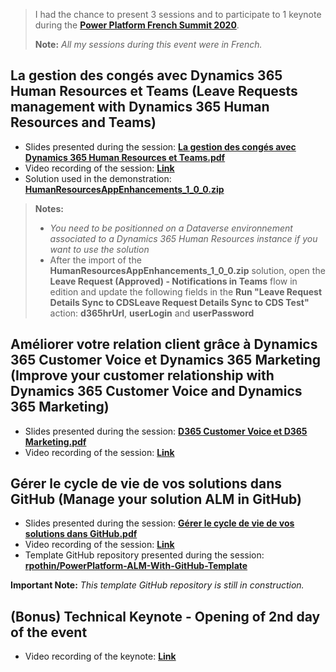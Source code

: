 > I had the chance to present 3 sessions and to participate to 1 keynote during the [**Power Platform French Summit 2020**](https://www.powerplatformfrenchsummit.com/).
> 
> **Note:** *All my sessions during this event were in French.*

## La gestion des congés avec Dynamics 365 Human Resources et Teams (Leave Requests management with Dynamics 365 Human Resources and Teams)

- Slides presented during the session: [**La gestion des congés avec Dynamics 365 Human Resources et Teams.pdf**](https://github.com/rpothin/Presentations/blob/main/20201119_PowerPlatformFrenchSummit/La%20gestion%20des%20cong%C3%A9s%20avec%20Dynamics%20365%20Human%20Resources%20et%20Teams.pdf)
- Video recording of the session: [**Link**](https://youtu.be/O-BKYRqAKu4)
- Solution used in the demonstration: [**HumanResourcesAppEnhancements_1_0_0.zip**](https://github.com/rpothin/Presentations/blob/main/20201119_PowerPlatformFrenchSummit/HumanResourcesAppEnhancements_1_0_0.zip)

> **Notes:**
> - *You need to be positionned on a Dataverse environnement associated to a Dynamics 365 Human Resources instance if you want to use the solution*
> - After the import of the **HumanResourcesAppEnhancements_1_0_0.zip** solution, open the **Leave Request (Approved) - Notifications in Teams** flow in edition and update the following fields in the **Run "Leave Request Details Sync to CDSLeave Request Details Sync to CDS Test"** action: **d365hrUrl**, **userLogin** and **userPassword**

## Améliorer votre relation client grâce à Dynamics 365 Customer Voice et Dynamics 365 Marketing (Improve your customer relationship with Dynamics 365 Customer Voice and Dynamics 365 Marketing)

- Slides presented during the session: [**D365 Customer Voice et D365 Marketing.pdf**](https://github.com/rpothin/Presentations/blob/main/20201119_PowerPlatformFrenchSummit/D365%20Customer%20Voice%20et%20D365%20Marketing.pdf)
- Video recording of the session: [**Link**](https://youtu.be/F0mhxaHCJBk)

## Gérer le cycle de vie de vos solutions dans GitHub (Manage your solution ALM in GitHub)

- Slides presented during the session: [**Gérer le cycle de vie de vos solutions dans GitHub.pdf**](https://github.com/rpothin/Presentations/blob/main/20201119_PowerPlatformFrenchSummit/G%C3%A9rer%20le%20cycle%20de%20vie%20de%20vos%20solutions%20dans%20GitHub.pdf)
- Video recording of the session: [**Link**](https://youtu.be/TIzFwuiv0zY)
- Template GitHub repository presented during the session: [**rpothin/PowerPlatform-ALM-With-GitHub-Template**](https://github.com/rpothin/PowerPlatform-ALM-With-GitHub-Template)

**Important Note:** *This template GitHub repository is still in construction.*

## (Bonus) Technical Keynote - Opening of 2nd day of the event

- Video recording of the keynote: [**Link**](https://youtu.be/8pTRy9M5kOQ)